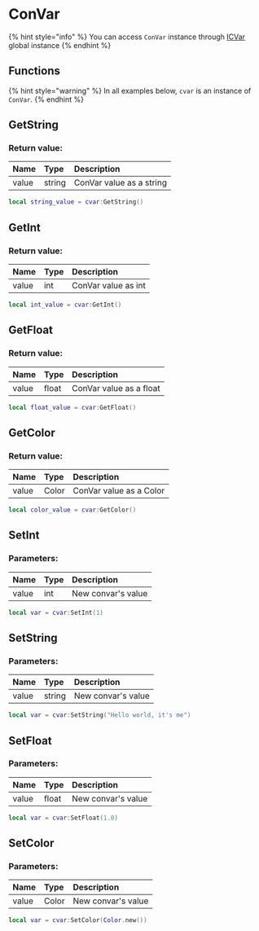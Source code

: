 # ConVar

{% hint style="info" %}
You can access `ConVar` instance through [ICVar](../classes/ICVar.md) global instance
{% endhint %}

## Functions

{% hint style="warning" %}
In all examples below, `cvar` is an instance of `ConVar`.
{% endhint %}

## GetString

### Return value:

| Name | Type | Description |
| :--- | :--- | :--- |
| value | string | ConVar value as a string |

```lua
local string_value = cvar:GetString()
```

## GetInt

### Return value:

| Name | Type | Description |
| :--- | :--- | :--- |
| value | int | ConVar value as int |

```lua
local int_value = cvar:GetInt()
```

## GetFloat

### Return value:

| Name | Type | Description |
| :--- | :--- | :--- |
| value | float | ConVar value as a float |

```lua
local float_value = cvar:GetFloat()
```

## GetColor

### Return value:

| Name | Type | Description |
| :--- | :--- | :--- |
| value | Color | ConVar value as a Color |

```lua
local color_value = cvar:GetColor()
```

## SetInt

### Parameters:

| Name | Type | Description |
| :--- | :--- | :--- |
| value | int | New convar's value |

```lua
local var = cvar:SetInt(1)
```

## SetString

### Parameters:

| Name | Type | Description |
| :--- | :--- | :--- |
| value | string | New convar's value |

```lua
local var = cvar:SetString("Hello world, it's me")
```

## SetFloat

### Parameters:

| Name | Type | Description |
| :--- | :--- | :--- |
| value | float | New convar's value |

```lua
local var = cvar:SetFloat(1.0)
```

## SetColor

### Parameters:

| Name | Type | Description |
| :--- | :--- | :--- |
| value | Color | New convar's value |

```lua
local var = cvar:SetColor(Color.new())
```
